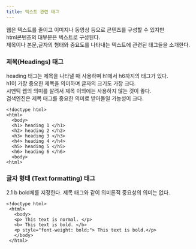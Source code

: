```yaml
---
title: 텍스트 관련 태그
---
```


웹은 텍스트를 줄이고 이미지나 동영상 등으로 콘텐츠를 구성할 수 있지만 <br>
html콘텐츠의 대부분은 텍스트로 구성된다. <br>
제목이나 본문,글자의 형태와 중요도를 나타내는 텍스트에 관련된 태그들을 소개한다.<br>

### 제목(Headings) 태그 <br>
heading 태그는 제목을 나타낼 때 사용하며 h1에서 h6까지의 태그가 있다. <br>
h1이 가장 중요한 제목을 의미하며 글자의 크기도 가장 크다. <br>
시맨틱 웹의 의미를 살려서 제목 이외에는 사용하지 않는 것이 좋다. <br>
검색엔진은 제목 태그를 중요한 의미로 받아들일 가능성이 크다. <br>
```
<!doctype html>
<html>
  <body>
  <h1> heading 1 </h1>
  <h2> heading 2 </h2>
  <h3> heading 3 </h3>
  <h4> heading 4 </h4>
  <h5> heading 5 </h5>
  <h6> heading 6 </h6>
  <body>
<html>
```
### 글자 형태 (Text formatting) 태그 <br>
2.1 b 
bold체를 지정한다. 제목 태그와 같이 의미론적 중요성의 의미는 없다.
```
<!doctype html>
 <html>
   <body>
   <p> This text is normal. </p>
   <b> This text is bold. </b>
   <p style="font-weight: bold;"> This text is bold.</p>
   </body>
 </html>
```







